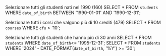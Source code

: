 Selezionare tutti gli studenti nati nel 1990 (160)
SELECT * FROM `students` WHERE `date_of_birth` BETWEEN '1990-01-01' AND '1990-12-31';

Selezionare tutti i corsi che valgono più di 10 crediti (479)
SELECT * FROM `courses` WHERE `cfu` > '10';


Selezionare tutti gli studenti che hanno più di 30 anni
SELECT * FROM `students` WHERE `date_of_birth`<= '1995-12-31';
SELECT * FROM `students` WHERE '2024' - DATE_FORMAT(`date_of_birth`, '%Y') >= '30';